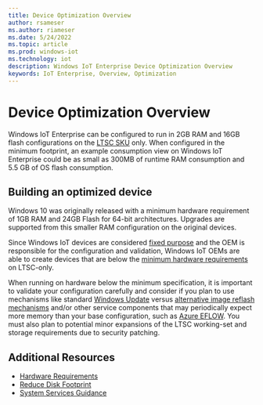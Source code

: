 ```yaml
---
title: Device Optimization Overview
author: rsameser
ms.author: riameser
ms.date: 5/24/2022
ms.topic: article
ms.prod: windows-iot
ms.technology: iot
description: Windows IoT Enterprise Device Optimization Overview
keywords: IoT Enterprise, Overview, Optimization
---
```


# Device Optimization Overview
Windows IoT Enterprise can be configured to run in 2GB RAM and 16GB flash configurations on the [LTSC SKU](/windows/iot/iot-enterprise/commercialization/licensing#long-term-servicing-channel-ltsc) only. When configured in the minimum footprint, an example consumption view on Windows IoT Enterprise could be as small as 300MB of runtime RAM consumption and 5.5 GB of OS flash consumption.

## Building an optimized device
Windows 10 was originally released with a minimum hardware requirement of 1GB RAM and 24GB Flash for 64-bit architectures. Upgrades are supported from this smaller RAM configuration on the original devices.

Since Windows IoT devices are considered [fixed purpose](/windows/iot/iot-enterprise/commercialization/licensing#fixed-purpose-devices) and the OEM is responsible for the configuration and validation, Windows IoT OEMs are able to create devices that are below the [minimum hardware requirements](/windows/iot/iot-enterprise/hardware-guidance/hardware_requirements) on LTSC-only.  

When running on hardware below the minimum specification, it is important to validate your configuration carefully and consider if you plan to use mechanisms like standard [Windows Update](/windows/iot/iot-enterprise/device-management/device-management-overview#update-management) versus [alternative image reflash mechanisms](/windows/iot/iot-enterprise/device-management/reset-and-recovery) and/or other service components that may periodically expect more memory than your base configuration, such as [Azure EFLOW](/windows/iot/iot-enterprise/azure-iot-edge-for-linux-on-windows). You must also plan to potential minor expansions of the LTSC working-set and storage requirements due to security patching.

## Additional Resources
* [Hardware Requirements](/windows/iot/iot-enterprise/hardware-guidance/hardware_requirements)
* [Reduce Disk Footprint](/windows/iot/iot-enterprise/optimize-your-device/removable-packages)
* [System Services Guidance](/windows/iot/iot-enterprise/optimize-your-device/services?branch=pr-en-us-8)
